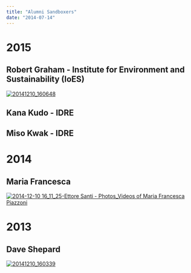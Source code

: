 ```yaml
---
title: "Alumni Sandboxers"
date: "2014-07-14"
---
```


# 2015

## Robert Graham - Institute for Environment and Sustainability (IoES)

[![20141210_160648](images/20141210_160648-e1418256908704-403x500.jpg)](http://sandbox.idre.ucla.edu/sandbox/wp-content/uploads/2014/07/20141210_160648.jpg)

## Kana Kudo - IDRE

## Miso Kwak - IDRE

# 2014

## Maria Francesca

[![2014-12-10 16_11_25-Ettore Santi - Photos_Videos of Maria Francesca Piazzoni](images/2014-12-10-16_11_25-Ettore-Santi-Photos_Videos-of-Maria-Francesca-Piazzoni-500x482.png)](http://sandbox.idre.ucla.edu/sandbox/wp-content/uploads/2014/07/2014-12-10-16_11_25-Ettore-Santi-Photos_Videos-of-Maria-Francesca-Piazzoni.png)

# 2013

## Dave Shepard

[![20141210_160339](images/20141210_160339-e1418256986880-510x722.jpg)](http://sandbox.idre.ucla.edu/sandbox/wp-content/uploads/2014/07/20141210_160339.jpg)

